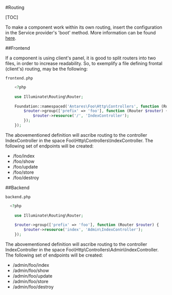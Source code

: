 #Routing  

[TOC]

To make a component work within its own routing, insert the configuration in the Service provider's 'boot' method. More information can be found [here](https://inbssoftware.atlassian.net/wiki/display/AS/Service+Providers).

##Frontend  

If a component is using client's panel, it is good to split routers into two files, in order to increase readability. So, to exemplify a file defining frontal (client's) routing, may be the following:
```console
frontend.php
```
```php
    <?php
     
    use Illuminate\Routing\Router;
     
    Foundation::namespaced('Antares\Foo\Http\Controllers', function (Router $router) {
        $router->group(['prefix' => 'foo'], function (Router $router) {
            $router->resource('/', 'IndexController');
        });
    });
```

The abovementioned definition will ascribe routing to the controller IndexController in the space Foo\Http\Controllers\IndexController. The following set of endpoints will be created:

* /foo/index
* /foo/show
* /foo/update
* /foo/store
* /foo/destroy

##Backend  

```console
backend.php
```
```php  
  <?php
     
    use Illuminate\Routing\Router;
     
    $router->group(['prefix' => 'foo'], function (Router $router) {
        $router->resource('index', 'Admin\IndexController');   
    });
 ```
 
The abovementioned definition will ascribe routing to the controller IndexController in the space Foo\Http\Controllers\Admin\IndexController. The following set of endpoints will be created:

* /admin/foo/index
* /admin/foo/show
* /admin/foo/update
* /admin/foo/store
* /admin/foo/destroy
